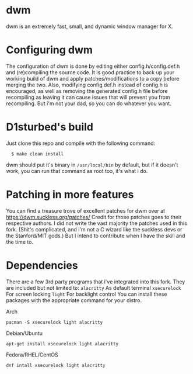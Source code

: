 # dwm

dwm is an extremely fast, small, and dynamic window manager for X.

# Configuring dwm

The configuration of dwm is done by editing either config.h/config.def.h
and (re)compiling the source code. It is good practice to back up your working build of dwm and apply patches/modifications to a copy before merging the two.
Also, modifying config.def.h instead of config.h is encouraged, as well as removing the generated config.h file before recompiling as leaving it can cause issues that will prevent you from recompiling. But i'm not your dad, so you can do whatever you want.

# D1sturbed's build

Just clone this repo and compile with the following command:
```
  $ make clean install
 ```
dwm should put it's binary in ```/usr/local/bin``` by default, but if it doesn't work, you can run that command as root too, it's what i do.

# Patching in more features 

You can find a treasure trove of excellent patches for dwm over at https://dwm.suckless.org/patches/
Credit for those patches goes to their respective authors.
I did not write the vast majority the patches used in this fork. (Shit's complicated, and i'm not a C wizard like the suckless devs or the Stanford/MIT gods.) But I intend to contribute when I have the skill and the time to.

# Dependencies

There are a few 3rd party programs that i've integrated into this fork.
They are included but not limited to:
```alacritty``` As default terminal
```xsecurelock``` For screen locking
```light``` For backlight control
You can install these packages with the appropriate command for your distro.

Arch
```
pacman -S xsecurelock light alacritty 
```

Debian/Ubuntu
```
apt-get install xsecurelock light alacritty
```

Fedora/RHEL/CentOS
```
dnf intall xsecurelock light alacritty
```
